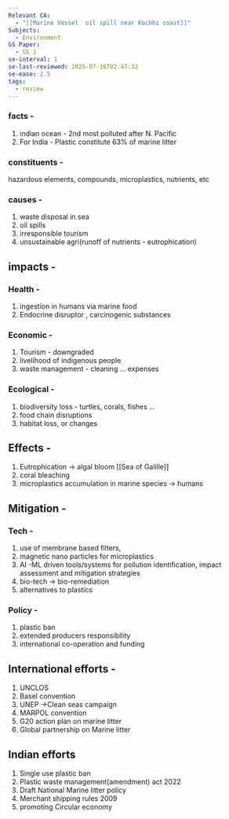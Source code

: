 ```yaml
---
Relevant CA:
  - "[[Marine Vessel  oil spill near Kochhi coast]]"
Subjects:
  - Environment
GS Paper:
  - GS 1
se-interval: 1
se-last-reviewed: 2025-07-16T02:47:32
se-ease: 2.5
tags:
  - review
---
```

### facts -

1. indian ocean - 2nd most polluted after N. Pacific
2. For India - Plastic constitute 63% of marine litter

  

### constituents -

hazardous elements, compounds, microplastics, nutrients, etc

  

### causes -

1. waste disposal in sea
2. oil spills
3. irresponsible tourism
4. unsustainable agri(runoff of nutrients - eutrophication)

  

## impacts -

### Health -

1. ingestion in humans via marine food
2. Endocrine disruptor , carcinogenic substances

  

### Economic -

1. Tourism - downgraded
2. livelihood of indigenous people
3. waste management - cleaning … expenses

  

### Ecological -

1. biodiversity loss - turtles, corals, fishes …
2. food chain disruptions
3. habitat loss, or changes

  

## Effects -

1. Eutrophication → algal bloom [[Sea of Galille]]
2. coral bleaching
3. microplastics accumulation in marine species → humans

  

## Mitigation -

### Tech -

1. use of membrane based filters,
2. magnetic nano particles for microplastics
3. AI -ML driven tools/systems for pollution identification, impact assessment and mitigation strategies
4. bio-tech → bio-remediation
5. alternatives to plastics

  

### Policy -

1. plastic ban
2. extended producers responsibility
3. international co-operation and funding

  

## International efforts -

1. UNCLOS
2. Basel convention
3. UNEP →Clean seas campaign
4. MARPOL convention
5. G20 action plan on marine litter
6. Global partnership on Marine litter

  

## Indian efforts

1. Single use plastic ban
2. Plastic waste management(amendment) act 2022
3. Draft National Marine litter policy
4. Merchant shipping rules 2009
5. promoting Circular economy